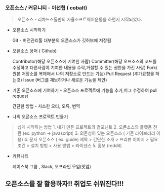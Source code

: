 ### 오픈소스 / 커뮤니티 - 이선협 ( cobalt)

> 오픈소스 - 리차드스톨만의 자율소프트웨어운동을 하면서 시작되었다. 

- 오픈소스 시작하기

 	Git - 버전관리툴
	대부분의 오픈소스가 깃허브에 저장됨

- 오픈소스 용어 ( Github)

	Contributor(해당 오픈소스에 기여한 사람)
	Committer(해당 오프소스의 코드를 수정하고 다른사람이 기여한 내용을 수락,거절할 수 있는 권한을 가진 사람)
	Fork( 원본 저장소를 복제해서 나의 저장소로 만드는 기능)
	Pull Request (추가요청을 하는것)
	Issue (버그를 제보하거나 새로운 기능을 제안)

- 기존 오픈소스에 기여하기 - 오픈소스 프로젝트에 기능을 추가,버그 수정하여 pull request

	간단한 방법 - 사소한 오타, 오류, 번역

- 나의 오픈소스 프로젝트 만들기

> 쉽게 시작하는 방법
	1. 내가 만든 프로젝트의 컴포넌트
	2. 오픈소스의 플랫폼 전환 (ex. python -> javascript)
	3. 의존성이 있는 오픈소스  ( 기존 라이브러리 이용)
	4. 문서 오픈소스 ( ex. guide)
	    제목 > 간단한 소개 > 프리뷰 이미지 > 필요 조건 > 설치 방법 > 사용 방법 > 라이센스 
	5. 홍보 (reddit)


- 커뮤니티

	페이스북 그룹 , Slack, 오프라인 모임(밋업)


## 오픈소스를 잘 활용하자!! 취업도 쉬워진다!!!
